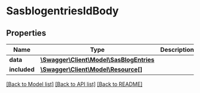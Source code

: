 # SasblogentriesIdBody

## Properties
Name | Type | Description | Notes
------------ | ------------- | ------------- | -------------
**data** | [**\Swagger\Client\Model\SasBlogEntries**](SasBlogEntries.md) |  | [optional] 
**included** | [**\Swagger\Client\Model\Resource[]**](Resource.md) |  | [optional] 

[[Back to Model list]](../../README.md#documentation-for-models) [[Back to API list]](../../README.md#documentation-for-api-endpoints) [[Back to README]](../../README.md)

